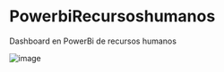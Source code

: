 # PowerbiRecursoshumanos
Dashboard en PowerBi de recursos humanos

![image](https://github.com/QuimeraRios/PowerbiRecursoshumanos/assets/115653073/54cc695e-7d63-4990-a5ec-1b8e74db9782)

